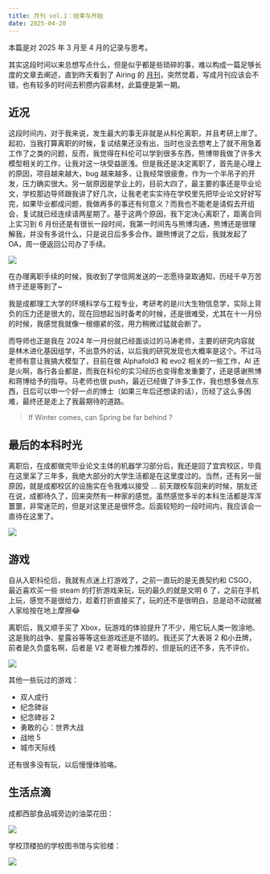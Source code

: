 ```yaml
---
title: 月刊 vol.1：结束与开始
date: 2025-04-20
---
```


本篇是对 2025 年 3 月至 4 月的记录与思考。

<!--more-->

其实这段时间以来总想写点什么，但是似乎都是些琐碎的事，难以构成一篇足够长度的文章去阐述，直到昨天看到了 Airing 的 [月刊](https://blog.ursb.me/posts/weekly-29/)，突然觉着，写成月刊应该会不错，也有较多的时间去积攒内容素材，此篇便是第一期。

## 近况

这段时间内，对于我来说，发生最大的事无非就是从科伦离职，并且考研上岸了。起初，当我打算离职的时候，复试结果还没有出，当时也没去想考上了就不用急着工作了之类的问题，反而，我觉得在科伦可以学到很多东西，熊博带我做了许多大模型相关的工作，让我对这一块受益匪浅。但是我还是决定离职了，首先是心理上的原因，项目越来越大，bug 越来越多，让我经常很疲惫，作为一个半吊子的开发，压力确实很大。另一层原因是学业上的，目前大四了，最主要的事还是毕业论文，学校那边导师跟我讲了好几次，让我老老实实待在学校里先把毕业论文好好写完，如果毕业都成问题，我做再多的事还有何意义？而我也不能老是请假去开组会，复试就已经连续请两星期了。基于这两个原因，我下定决心离职了，距离合同上实习到 6 月份还是有很长一段时间，我第一时间先与熊博沟通，熊博还是很理解我，并没有多说什么，只是说日后多多合作。跟熊博说了之后，我就发起了 OA，周一便返回公司办了手续。

![](/images/20250420091339.jpg)

在办理离职手续的时候，我收到了学信网发送的一志愿待录取通知，历经千辛万苦终于还是等到了~

我是成都理工大学的环境科学与工程专业，考研考的是川大生物信息学，实际上背负的压力还是很大的，现在回想起当时备考的时候，还是很难受，尤其在十一月份的时候，我感觉我就像一根绷紧的弦，用力稍微过猛就会断了。

而导师也正是我在 2024 年一月份就已经面谈过的马涛老师，主要的研究内容就是林木进化基因组学，不出意外的话，以后我的研究发现也大概率是这个。不过马老师有意让我搞大模型了，目前在做 Alphafold3 和 evo2 相关的一些工作，AI 还是火啊，各行各业都是，而我在科伦的实习经历也变得愈发重要了，还是感谢熊博和蒋博给予的指导。马老师也很 push，最近已经做了许多工作，我也想多做点东西，日后可以申一个好一点的博士（如果三年后还想读的话），历经了这么多困难，最终还是走上了我最期待的道路。

>If Winter comes, can Spring be far behind ? 

## 最后的本科时光

离职后，在成都做完毕业论文主体的机器学习部分后，我还是回了宜宾校区，毕竟在这里呆了三年多，我绝大部分的大学生活都是在这里度过的。当然，还有另一层原因，就是成都校区的设施实在令我难以接受 ... 前天跟校车回来的时候，朋友还在说，成都待久了，回来突然有一种家的感觉。虽然感觉多半的本科生活都是浑浑噩噩，非常迷茫的，但是对这里还是很怀念。后面较短的一段时间内，我应该会一直待在这里了。

![](/images/20250420093929.jpg)

## 游戏

自从入职科伦后，我就有点迷上打游戏了，之前一直玩的是无畏契约和 CSGO，最近喜欢买一些 steam 的打折游戏来玩，玩的最久的就是文明 6 了，之前在手机上玩，感觉不是很给力，趁着打折直接买了，玩的还不是很明白，总是动不动就被人家给按在地上摩擦😂

离职后，我又顺手买了 Xbox，玩游戏的体验提升了不少，用它玩人类一败涂地、这是我的战争、星露谷等等这些游戏还是不错的。我还买了大表哥 2 和小丑牌，前者是久负盛名啊，后者是 V2 老哥极力推荐的，但是玩的还不多，先不评价。

![](/images/20250420095725.jpg)

其他一些玩过的游戏：
- 双人成行
- 纪念碑谷
- 纪念碑谷 2
- 勇敢的心：世界大战
- 战地 5
- 城市天际线

还有很多没有玩，以后慢慢体验咯。

## 生活点滴

成都西部食品城旁边的油菜花田：

![](/images/20250420100055.jpg)

学校顶楼拍的学校图书馆与实验楼：

![](/images/20250420100045.jpg)